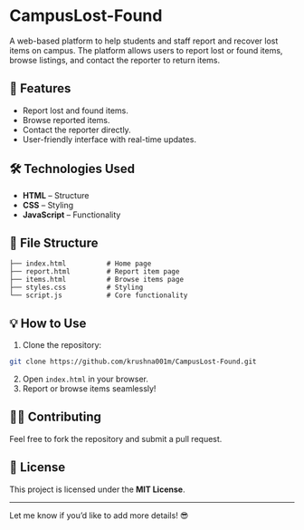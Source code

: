 # CampusLost-Found

A web-based platform to help students and staff report and recover lost items on campus. The platform allows users to report lost or found items, browse listings, and contact the reporter to return items.

## 🚀 Features
- Report lost and found items.
- Browse reported items.
- Contact the reporter directly.
- User-friendly interface with real-time updates.

## 🛠️ Technologies Used
- **HTML** – Structure  
- **CSS** – Styling  
- **JavaScript** – Functionality  

## 📂 File Structure
```
├── index.html          # Home page
├── report.html         # Report item page
├── items.html          # Browse items page
├── styles.css          # Styling
└── script.js           # Core functionality
```

## 💡 How to Use
1. Clone the repository:
```bash
git clone https://github.com/krushna001m/CampusLost-Found.git
```
2. Open `index.html` in your browser.  
3. Report or browse items seamlessly!  

## 👨‍💻 Contributing
Feel free to fork the repository and submit a pull request.

## 📄 License
This project is licensed under the **MIT License**.

---

Let me know if you’d like to add more details! 😎
